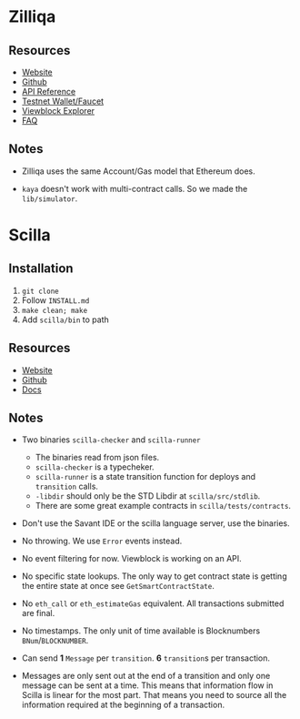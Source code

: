 # Zilliqa

## Resources

- [Website](https://zilliqa.com)
- [Github](https://github.com/Zilliqa)
- [API Reference](https://apidocs.zilliqa.com/)
- [Testnet Wallet/Faucet](https://dev-wallet.zilliqa.com/home)
- [Viewblock Explorer](https://viewblock.io/zilliqa)
- [FAQ](https://docs.zilliqa.com/techfaq.pdf)

## Notes

- Zilliqa uses the same Account/Gas model that Ethereum does.

- `kaya` doesn't work with multi-contract calls. So we made the `lib/simulator`.

# Scilla

## Installation

1. `git clone`
2. Follow `INSTALL.md`
3. `make clean; make`
4. Add `scilla/bin` to path

## Resources

- [Website](https://scilla-lang.org)
- [Github](https://github.com/Zilliqa/scilla)
- [Docs](https://scilla.readthedocs.io/en/latest/)

## Notes

- Two binaries `scilla-checker` and `scilla-runner`

  - The binaries read from json files.
  - `scilla-checker` is a typecheker.
  - `scilla-runner` is a state transition function for deploys and `transition`
    calls.
  - `-libdir` should only be the STD Libdir at `scilla/src/stdlib`.
  - There are some great example contracts in `scilla/tests/contracts`.

- Don't use the Savant IDE or the scilla language server, use the binaries.

- No throwing. We use `Error` events instead.

- No event filtering for now. Viewblock is working on an API.

- No specific state lookups. The only way to get contract state is getting the
  entire state at once see `GetSmartContractState`.

- No `eth_call` or `eth_estimateGas` equivalent. All transactions submitted are
  final.

- No timestamps. The only unit of time available is Blocknumbers
  `BNum`/`BLOCKNUMBER`.

* Can send **1** `Message` per `transition`. **6** `transition`s per
  transaction.

* Messages are only sent out at the end of a transition and only one message can
  be sent at a time. This means that information flow in Scilla is linear for
  the most part. That means you need to source all the information required at
  the beginning of a transaction.
